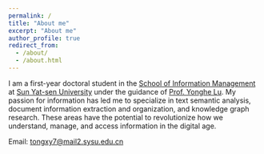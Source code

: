 ```yaml
---
permalink: /
title: "About me"
excerpt: "About me"
author_profile: true
redirect_from: 
  - /about/
  - /about.html
---
```


I am a first-year doctoral student in the [School of Information Management](https://ischool.sysu.edu.cn/) at [Sun Yat-sen University](https://www.sysu.edu.cn/sysuen/) under the guidance of [Prof. Yonghe Lu](https://ischool.sysu.edu.cn/zh-hans/teacher/luyonghe). My passion for information has led me to specialize in text semantic analysis, document information extraction and organization, and knowledge graph research. These areas have the potential to revolutionize how we understand, manage, and access information in the digital age.


Email: tongxy7@mail2.sysu.edu.cn

